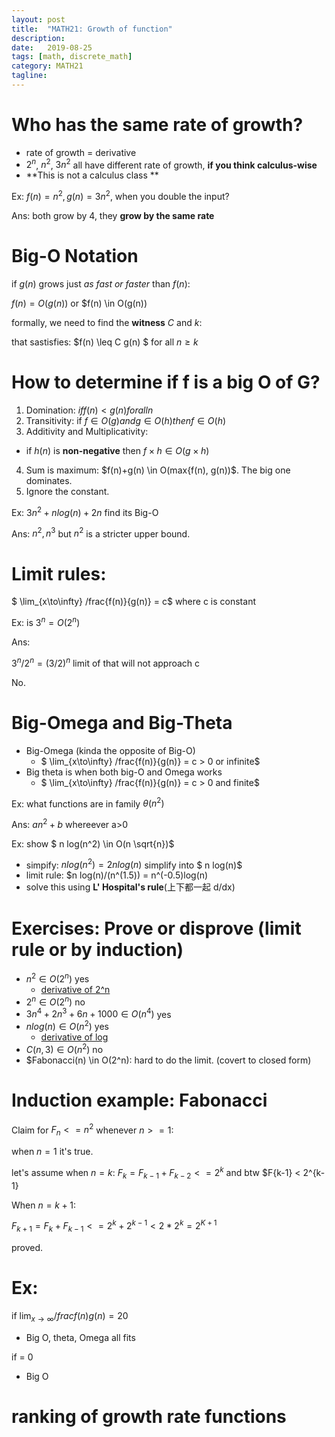 ```yaml
---
layout: post
title:  "MATH21: Growth of function"
description:
date:   2019-08-25
tags: [math, discrete_math]
category: MATH21
tagline: 
---
```


# Who has the same rate of growth?

- rate of growth = derivative
- $2^n$, $n^2$, $3n^2$ all have different rate of growth, **if you think calculus-wise**
- **This is not a calculus class **


Ex: $f(n) = n^2, g(n) = 3n^2$, when you double the input?

Ans: both grow by 4, they **grow by the same rate**

# Big-O Notation

if $g(n)$ grows just *as fast or faster* than $f(n)$:

$f(n) = O(g(n))$ or $f(n) \in O(g(n))

formally, we need to find the **witness** $C$ and $k$:

that sastisfies: $f(n) \leq C g(n) $ for all $n \geq k$

# How to determine if f is a big O of G?

1. Domination: $if f(n) < g(n) for all n$
2. Transitivity: if $f \in O(g) and g \in O(h) then f \in O(h)$
3. Additivity and Multiplicativity:
- if $h(n)$ is **non-negative** then $f \times h \in O(g \times h)$
4. Sum is maximum: $f(n)+g(n) \in O(max{f(n), g(n))$. The big one dominates.
5. Ignore the constant. 

Ex: $3n^2 + nlog(n) + 2n$ find its Big-O

Ans: $n^2, n^3$ but $n^2$ is a stricter upper bound.

# Limit rules:

$ \lim_{x\to\infty} /frac{f(n)}{g(n)} = c$ where c is constant

Ex: is $3^n = O(2^n)$

Ans:

$3^n / 2^n = (3/2)^n$ limit of that will not approach c

No.

# Big-Omega and Big-Theta
- Big-Omega (kinda the opposite of Big-O)
    - $ \lim_{x\to\infty} /frac{f(n)}{g(n)} = c > 0 or infinite$
- Big theta is when both big-O and Omega works
    - $ \lim_{x\to\infty} /frac{f(n)}{g(n)} = c > 0 and finite$

Ex: what functions are in family $\theta(n^2)$

Ans: $an^2+b$ whereever a>0 

Ex: show $ n log(n^2) \in O(n \sqrt{n})$

- simpify: $n log(n^2) = 2n log(n)$ simplify into $ n log(n)$
- limit rule: $n log(n)/(n^(1.5)) = n^(-0.5)log(n)
- solve this using **L' Hospital's rule**(上下都一起 d/dx)

# Exercises: Prove or disprove (limit rule or by induction)
- $n^2 \in O(2^n)$ yes
    - [derivative of 2^n](https://www.youtube.com/watch?v=Mci8Cuik_Gw)
- $2^n \in O(2^n)$ no
- $3 n^4 + 2n^3 + 6n + 1000 \in O(n^4)$ yes
- $n log(n) \in O(n^2)$ yes
    - [derivative of log](https://www.khanacademy.org/math/calculus-all-old/taking-derivatives-calc/logarithmic-functions-differentiation-calc/v/derivative-of-log-with-arbitrary-base)
- $C(n,3) \in O(n^2)$ no
- $Fabonacci(n) \in O(2^n): hard to do the limit. (covert to closed form)

# Induction example: Fabonacci

Claim for $F_{n} <= n^2$ whenever $n >= 1$:

when $n = 1$ it's true.

let's assume when $n = k$: $F_{k} = F_{k-1} + F_{k-2} <= 2^k$
and btw $F{k-1} < 2^{k-1}

When $n = k+1$:

$F_{k+1} = F_{k} + F_{k-1} <= 2^k + 2^{k-1} < 2 * 2^{k} = 2^{K+1}$

proved.

# Ex:
if $\lim_{x\to\infty} /frac{f(n)}{g(n)} = 20$

- Big O, theta, Omega all fits

if = 0
- Big O

# ranking of growth rate functions




